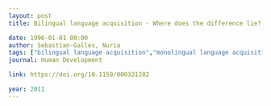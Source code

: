 ```yaml
---
layout: post
title: Bilingual language acquisition - Where does the difference lie?

date: 1996-01-01 00:00
author: Sebastian-Galles, Nuria
tags: ["bilingual language acquisition","monolingual language acquisition"]
journal: Human Development

link: https://doi.org/10.1159/000321282

year: 2011
---
```



